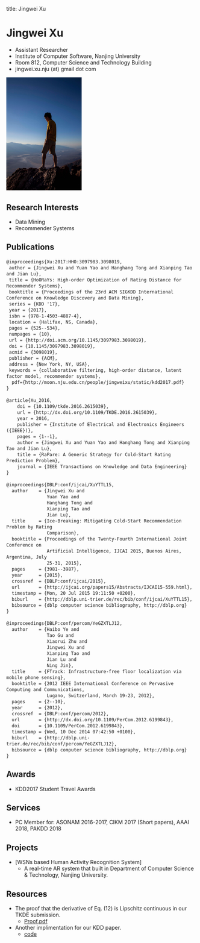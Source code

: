 title: Jingwei Xu 

# Jingwei Xu 


* Assistant Researcher
* Institute of Computer Software, Nanjing University
* Room 812, Computer Science and Technology Building
* jingwei.xu.nju (at) gmail dot com

<div>
<img width="200" src="static/jingweixu.jpg" alt="Jingwei Xu"/>
</div>

## Research Interests

* Data Mining
* Recommender Systems 

## Publications

~~~{.bibtexhtml hl_lines="Jingwei Xu"}
@inproceedings{Xu:2017:HHO:3097983.3098019,
 author = {Jingwei Xu and Yuan Yao and Hanghang Tong and Xianping Tao and Jian Lu},
 title = {HoORaYs: High-order Optimization of Rating Distance for Recommender Systems},
 booktitle = {Proceedings of the 23rd ACM SIGKDD International Conference on Knowledge Discovery and Data Mining},
 series = {KDD '17},
 year = {2017},
 isbn = {978-1-4503-4887-4},
 location = {Halifax, NS, Canada},
 pages = {525--534},
 numpages = {10},
 url = {http://doi.acm.org/10.1145/3097983.3098019},
 doi = {10.1145/3097983.3098019},
 acmid = {3098019},
 publisher = {ACM},
 address = {New York, NY, USA},
 keywords = {collaborative filtering, high-order distance, latent factor model, recommender systems},
  pdf={http://moon.nju.edu.cn/people/jingweixu/static/kdd2017.pdf}
} 

@article{Xu_2016,
    doi = {10.1109/tkde.2016.2615039},
    url = {http://dx.doi.org/10.1109/TKDE.2016.2615039},
    year = 2016,
    publisher = {Institute of Electrical and Electronics Engineers ({IEEE})},
    pages = {1--1},
    author = {Jingwei Xu and Yuan Yao and Hanghang Tong and Xianping Tao and Jian Lu},
    title = {RaPare: A Generic Strategy for Cold-Start Rating Prediction Problem},
    journal = {IEEE Transactions on Knowledge and Data Engineering}
}

@inproceedings{DBLP:conf/ijcai/XuYTTL15,
  author    = {Jingwei Xu and
               Yuan Yao and
               Hanghang Tong and
               Xianping Tao and
               Jian Lu},
  title     = {Ice-Breaking: Mitigating Cold-Start Recommendation Problem by Rating
               Comparison},
  booktitle = {Proceedings of the Twenty-Fourth International Joint Conference on
               Artificial Intelligence, IJCAI 2015, Buenos Aires, Argentina, July
               25-31, 2015},
  pages     = {3981--3987},
  year      = {2015},
  crossref  = {DBLP:conf/ijcai/2015},
  url       = {http://ijcai.org/papers15/Abstracts/IJCAI15-559.html},
  timestamp = {Mon, 20 Jul 2015 19:11:50 +0200},
  biburl    = {http://dblp.uni-trier.de/rec/bib/conf/ijcai/XuYTTL15},
  bibsource = {dblp computer science bibliography, http://dblp.org}
}

@inproceedings{DBLP:conf/percom/YeGZXTLJ12,
  author    = {Haibo Ye and
               Tao Gu and
               Xiaorui Zhu and
               Jingwei Xu and
               Xianping Tao and
               Jian Lu and
               Ning Jin},
  title     = {FTrack: Infrastructure-free floor localization via mobile phone sensing},
  booktitle = {2012 IEEE International Conference on Pervasive Computing and Communications,
               Lugano, Switzerland, March 19-23, 2012},
  pages     = {2--10},
  year      = {2012},
  crossref  = {DBLP:conf/percom/2012},
  url       = {http://dx.doi.org/10.1109/PerCom.2012.6199843},
  doi       = {10.1109/PerCom.2012.6199843},
  timestamp = {Wed, 10 Dec 2014 07:42:50 +0100},
  biburl    = {http://dblp.uni-trier.de/rec/bib/conf/percom/YeGZXTLJ12},
  bibsource = {dblp computer science bibliography, http://dblp.org}
}
~~~

## Awards
* KDD2017 Student Travel Awards

## Services
* PC Member for: ASONAM 2016-2017, CIKM 2017 (Short papers), AAAI 2018, PAKDD 2018

## Projects

* [WSNs based Human Activity Recognition System]
    * A real-time AR system that built in Department of Computer Science & Technology, Nanjing University. 

## Resources

* The proof that the derivative of Eq. (12) is Lipschitz continuous in our TKDE submission.
    * [Proof.pdf](./static/proof.pdf)
* Another implimentation for our KDD paper.
    * [code](https://github.com/ParagonLight/hoorays)
